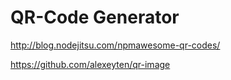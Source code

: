 # QR-Code Generator

http://blog.nodejitsu.com/npmawesome-qr-codes/

https://github.com/alexeyten/qr-image